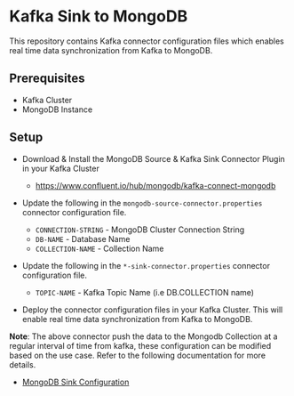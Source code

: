 # Kafka Sink to MongoDB 

This repository contains Kafka connector configuration files which enables real time data synchronization from Kafka to MongoDB.

## Prerequisites

- Kafka Cluster
- MongoDB Instance

## Setup 

- Download & Install the MongoDB Source & Kafka Sink Connector Plugin in your Kafka Cluster 
    - https://www.confluent.io/hub/mongodb/kafka-connect-mongodb

- Update the following in the `mongodb-source-connector.properties` connector configuration file.
    - `CONNECTION-STRING` - MongoDB Cluster Connection String
    - `DB-NAME` - Database Name
    - `COLLECTION-NAME` - Collection Name

- Update the following in the `*-sink-connector.properties` connector configuration file.
    - `TOPIC-NAME` - Kafka Topic Name (i.e DB.COLLECTION name)

- Deploy the connector configuration files in your Kafka Cluster. This will enable real time data synchronization from Kafka to MongoDB.

**Note**: The above connector push the data to the Mongodb Collection at a regular interval of time from kafka, these configuration can be modified based on the use case. Refer to the following documentation for more details.
- [MongoDB Sink Configuration](https://www.mongodb.com/docs/kafka-connector/current/sink-connector/configuration-properties/)
